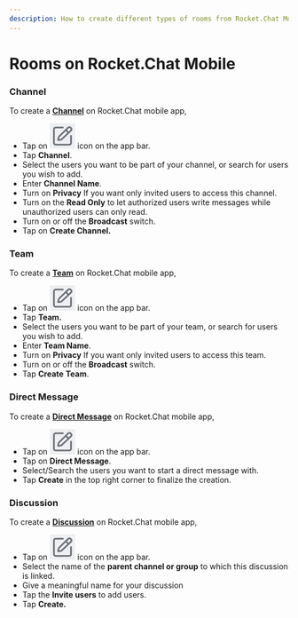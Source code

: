 ```yaml
---
description: How to create different types of rooms from Rocket.Chat Mobile app.
---
```


# Rooms on Rocket.Chat Mobile

### Channel

To create a [**Channel**](../user-guides/rooms/channels/) on Rocket.Chat mobile app,

* Tap on <img src="../../.gitbook/assets/create icon (1).png" alt="" data-size="line"> icon on the app bar.
* Tap **Channel**.
* Select the users you want to be part of your channel, or search for users you wish to add.
* Enter **Channel Name**.
* Turn on **Privacy** If you want only invited users to access this channel.
* Turn on the **Read Only** to let authorized users write messages while unauthorized users can only read.
* Turn on or off the **Broadcast** switch.
* Tap on **Create Channel.**

### Team

To create a [**Team**](../../guides/user-guides/rooms/teams/) on Rocket.Chat mobile app,

* Tap on <img src="../../.gitbook/assets/create icon (1).png" alt="" data-size="line"> icon on the app bar.
* Tap **Team.**
* Select the users you want to be part of your team, or search for users you wish to add.
* Enter **Team Name**.
* Turn on **Privacy** If you want only invited users to access this team.
* Turn on or off the **Broadcast** switch.
* Tap **Create** **Team**.

### **Direct Message**

To create a [**Direct Message**](../user-guides/rooms/direct-messages/) on Rocket.Chat mobile app,

* Tap on <img src="../../.gitbook/assets/create icon (1).png" alt="" data-size="line"> icon on the app bar.
* Tap on **Direct Message**.
* Select/Search the users you want to start a direct message with.
* Tap **Create** in the top right corner to finalize the creation.&#x20;

### Discussion

To create a [**Discussion**](../user-guides/rooms/discussions/) on Rocket.Chat mobile app,

* Tap on <img src="../../.gitbook/assets/create icon (1).png" alt="" data-size="line"> icon on the app bar.
* Select the name of the **parent channel or group** to which this discussion is linked.
* Give a meaningful name for your discussion
* Tap the **Invite users** to add users.
* Tap **Create.**

